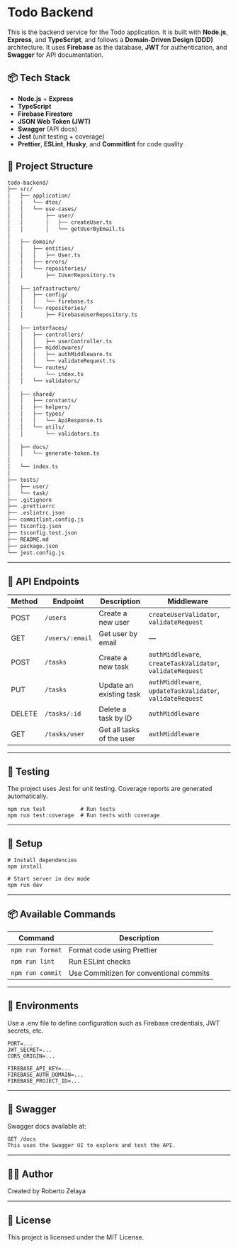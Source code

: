 # Todo Backend

This is the backend service for the Todo application. It is built with **Node.js**, **Express**, and **TypeScript**, and follows a **Domain-Driven Design (DDD)** architecture. It uses **Firebase** as the database, **JWT** for authentication, and **Swagger** for API documentation.

## 📦 Tech Stack

- **Node.js** + **Express**
- **TypeScript**
- **Firebase Firestore**
- **JSON Web Token (JWT)**
- **Swagger** (API docs)
- **Jest** (unit testing + coverage)
- **Prettier**, **ESLint**, **Husky**, and **Commitlint** for code quality

## 🧠 Project Structure

```bash
todo-backend/
├── src/
│   ├── application/
│   │   └── dtos/
│   │   └── use-cases/
│   │       ├── user/
│   │       │   ├── createUser.ts
│   │       │   └── getUserByEmail.ts
│
│   ├── domain/
│   │   ├── entities/
│   │   │   ├── User.ts
│   │   ├── errors/
│   │   └── repositories/
│   │       ├── IUserRepository.ts
│
│   ├── infrastructure/
│   │   ├── config/
│   │   │   └── firebase.ts
│   │   └── repositories/
│   │       ├── FirebaseUserRepository.ts
│
│   ├── interfaces/
│   │   ├── controllers/
│   │   │   ├── userController.ts
│   │   ├── middlewares/
│   │   │   ├── authMiddleware.ts         
│   │   │   └── validateRequest.ts        
│   │   └── routes/
│   │       └── index.ts            
│   │   └── validators/     
│
│   ├── shared/
│   │   ├── constants/
│   │   ├── helpers/
│   │   ├── types/
│   │   │   └── ApiResponse.ts
│   │   └── utils/
│   │       └── validators.ts
│
│   ├── docs/
│   │   └── generate-token.ts
│
│   └── index.ts                         
│
├── tests/
│   ├── user/
│   └── task/
├── .gitignore
├── .prettierrc
├── .eslintrc.json
├── commitlint.config.js
├── tsconfig.json
├── tsconfig.test.json
├── README.md
├── package.json
└── jest.config.js
```

---

## 📘 API Endpoints

| Method | Endpoint           | Description                    | Middleware                               |
|--------|--------------------|--------------------------------|------------------------------------------|
| POST   | `/users`           | Create a new user              | `createUserValidator`, `validateRequest` |
| GET    | `/users/:email`    | Get user by email              | —                                        |
| POST   | `/tasks`           | Create a new task              | `authMiddleware`, `createTaskValidator`, `validateRequest` |
| PUT    | `/tasks`           | Update an existing task        | `authMiddleware`, `updateTaskValidator`, `validateRequest` |
| DELETE | `/tasks/:id`       | Delete a task by ID            | `authMiddleware`                         |
| GET    | `/tasks/user`      | Get all tasks of the user      | `authMiddleware`                         |


---

## 🧪 Testing

The project uses Jest for unit testing. Coverage reports are generated automatically.

```
npm run test           # Run tests
npm run test:coverage  # Run tests with coverage
```

---

## 🔧 Setup

```
# Install dependencies
npm install

# Start server in dev mode
npm run dev

```

--- 

## 📦 Available Commands

| Command         | Description                              |
|-----------------|------------------------------------------|
| `npm run format`| Format code using Prettier               |
| `npm run lint`  | Run ESLint checks                        |
| `npm run commit`| Use Commitizen for conventional commits  |

---

## 🔐 Environments

Use a .env file to define configuration such as Firebase credentials, JWT secrets, etc.

```
PORT=...
JWT_SECRET=...
CORS_ORIGIN=...

FIREBASE_API_KEY=...
FIREBASE_AUTH_DOMAIN=...
FIREBASE_PROJECT_ID=...

```

---

## 📎 Swagger
Swagger docs available at:

```
GET /docs
This uses the Swagger UI to explore and test the API.
```


---

## 👨‍💻 Author
Created by Roberto Zelaya

---

## 📄 License
This project is licensed under the MIT License.
